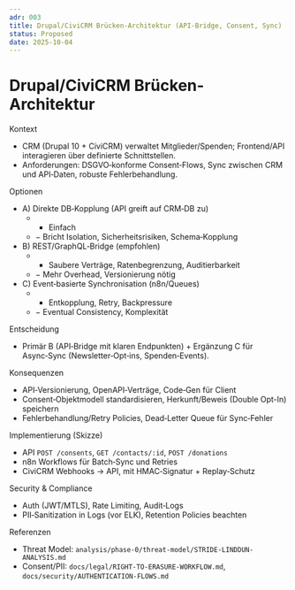 ```yaml
---
adr: 003
title: Drupal/CiviCRM Brücken-Architektur (API‑Bridge, Consent, Sync)
status: Proposed
date: 2025-10-04
---
```


# Drupal/CiviCRM Brücken-Architektur

Kontext
- CRM (Drupal 10 + CiviCRM) verwaltet Mitglieder/Spenden; Frontend/API interagieren über definierte Schnittstellen.
- Anforderungen: DSGVO‑konforme Consent‑Flows, Sync zwischen CRM und API‑Daten, robuste Fehlerbehandlung.

Optionen
- A) Direkte DB‑Kopplung (API greift auf CRM‑DB zu)
  - + Einfach
  - − Bricht Isolation, Sicherheitsrisiken, Schema‑Kopplung
- B) REST/GraphQL‑Bridge (empfohlen)
  - + Saubere Verträge, Ratenbegrenzung, Auditierbarkeit
  - − Mehr Overhead, Versionierung nötig
- C) Event‑basierte Synchronisation (n8n/Queues)
  - + Entkopplung, Retry, Backpressure
  - − Eventual Consistency, Komplexität

Entscheidung
- Primär B (API‑Bridge mit klaren Endpunkten) + Ergänzung C für Async‑Sync (Newsletter‑Opt‑ins, Spenden‑Events).

Konsequenzen
- API‑Versionierung, OpenAPI‑Verträge, Code‑Gen für Client
- Consent‑Objektmodell standardisieren, Herkunft/Beweis (Double Opt-In) speichern
- Fehlerbehandlung/Retry Policies, Dead‑Letter Queue für Sync‑Fehler

Implementierung (Skizze)
- API `POST /consents`, `GET /contacts/:id`, `POST /donations`
- n8n Workflows für Batch‑Sync und Retries
- CiviCRM Webhooks → API, mit HMAC‑Signatur + Replay‑Schutz

Security & Compliance
- Auth (JWT/MTLS), Rate Limiting, Audit‑Logs
- PII‑Sanitization in Logs (vor ELK), Retention Policies beachten

Referenzen
- Threat Model: `analysis/phase-0/threat-model/STRIDE-LINDDUN-ANALYSIS.md`
- Consent/PII: `docs/legal/RIGHT-TO-ERASURE-WORKFLOW.md`, `docs/security/AUTHENTICATION-FLOWS.md`

